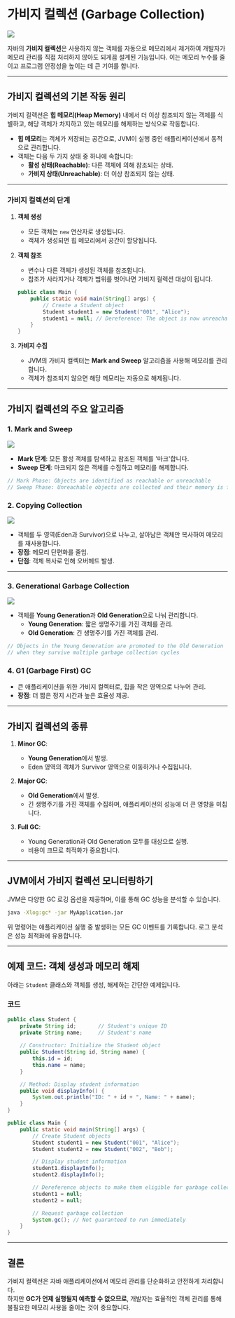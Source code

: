 # 가비지 컬렉션 (Garbage Collection)
![](https://i.ibb.co/K0sg8kW/image.png)

자바의 **가비지 컬렉션**은 사용하지 않는 객체를 자동으로 메모리에서 제거하여 개발자가 메모리 관리를 직접 처리하지 않아도 되게끔 설계된 기능입니다. 이는 메모리 누수를 줄이고 프로그램 안정성을 높이는 데 큰 기여를 합니다.

---

## 가비지 컬렉션의 기본 작동 원리

가비지 컬렉션은 **힙 메모리(Heap Memory)** 내에서 더 이상 참조되지 않는 객체를 식별하고, 해당 객체가 차지하고 있는 메모리를 해제하는 방식으로 작동합니다.

- **힙 메모리**는 객체가 저장되는 공간으로, JVM이 실행 중인 애플리케이션에서 동적으로 관리합니다.
- 객체는 다음 두 가지 상태 중 하나에 속합니다:
    - **활성 상태(Reachable)**: 다른 객체에 의해 참조되는 상태.
    - **가비지 상태(Unreachable)**: 더 이상 참조되지 않는 상태.

---

### 가비지 컬렉션의 단계

1. **객체 생성**
    - 모든 객체는 `new` 연산자로 생성됩니다.
    - 객체가 생성되면 힙 메모리에서 공간이 할당됩니다.

2. **객체 참조**
    - 변수나 다른 객체가 생성된 객체를 참조합니다.
    - 참조가 사라지거나 객체가 범위를 벗어나면 가비지 컬렉션 대상이 됩니다.

   ```java
   public class Main {
       public static void main(String[] args) {
           // Create a Student object
           Student student1 = new Student("001", "Alice");
           student1 = null; // Dereference: The object is now unreachable
       }
   }
   ```

3. **가비지 수집**
    - JVM의 가비지 컬렉터는 **Mark and Sweep** 알고리즘을 사용해 메모리를 관리합니다.
    - 객체가 참조되지 않으면 해당 메모리는 자동으로 해제됩니다.

---

## 가비지 컬렉션의 주요 알고리즘

### 1. **Mark and Sweep**
![](https://i.ibb.co/Vmp4XBB/image.png)
- **Mark 단계**: 모든 활성 객체를 탐색하고 참조된 객체를 '마크'합니다.
- **Sweep 단계**: 마크되지 않은 객체를 수집하고 메모리를 해제합니다.

```java
// Mark Phase: Objects are identified as reachable or unreachable
// Sweep Phase: Unreachable objects are collected and their memory is freed
```

### 2. **Copying Collection**
![](https://i.ibb.co/hMX4P2t/image.png)
- 객체를 두 영역(Eden과 Survivor)으로 나누고, 살아남은 객체만 복사하여 메모리를 재사용합니다.
- **장점**: 메모리 단편화를 줄임.
- **단점**: 객체 복사로 인해 오버헤드 발생.

---

### 3. **Generational Garbage Collection**
![](https://i.ibb.co/T04JnF3/image.png)
- 객체를 **Young Generation**과 **Old Generation**으로 나눠 관리합니다.
    - **Young Generation**: 짧은 생명주기를 가진 객체를 관리.
    - **Old Generation**: 긴 생명주기를 가진 객체를 관리.

```java
// Objects in the Young Generation are promoted to the Old Generation
// when they survive multiple garbage collection cycles
```

### 4. **G1 (Garbage First) GC**
- 큰 애플리케이션을 위한 가비지 컬렉터로, 힙을 작은 영역으로 나누어 관리.
- **장점**: 더 짧은 정지 시간과 높은 효율성 제공.

---

## 가비지 컬렉션의 종류

1. **Minor GC**:
    - **Young Generation**에서 발생.
    - Eden 영역의 객체가 Survivor 영역으로 이동하거나 수집됩니다.

2. **Major GC**:
    - **Old Generation**에서 발생.
    - 긴 생명주기를 가진 객체를 수집하며, 애플리케이션의 성능에 더 큰 영향을 미칩니다.

3. **Full GC**:
    - Young Generation과 Old Generation 모두를 대상으로 실행.
    - 비용이 크므로 최적화가 중요합니다.

---

## JVM에서 가비지 컬렉션 모니터링하기

JVM은 다양한 GC 로깅 옵션을 제공하며, 이를 통해 GC 성능을 분석할 수 있습니다.

```bash
java -Xlog:gc* -jar MyApplication.jar
```

위 명령어는 애플리케이션 실행 중 발생하는 모든 GC 이벤트를 기록합니다. 로그 분석은 성능 최적화에 유용합니다.

---

## 예제 코드: 객체 생성과 메모리 해제

아래는 `Student` 클래스와 객체를 생성, 해제하는 간단한 예제입니다.

### 코드
```java
public class Student {
    private String id;       // Student's unique ID
    private String name;     // Student's name
    
    // Constructor: Initialize the Student object
    public Student(String id, String name) {
        this.id = id;
        this.name = name;
    }

    // Method: Display student information
    public void displayInfo() {
        System.out.println("ID: " + id + ", Name: " + name);
    }
}

public class Main {
    public static void main(String[] args) {
        // Create Student objects
        Student student1 = new Student("001", "Alice");
        Student student2 = new Student("002", "Bob");

        // Display student information
        student1.displayInfo();
        student2.displayInfo();

        // Dereference objects to make them eligible for garbage collection
        student1 = null;
        student2 = null;

        // Request garbage collection
        System.gc(); // Not guaranteed to run immediately
    }
}
```

---

## 결론

가비지 컬렉션은 자바 애플리케이션에서 메모리 관리를 단순화하고 안전하게 처리합니다.  
하지만 **GC가 언제 실행될지 예측할 수 없으므로**, 개발자는 효율적인 객체 관리를 통해 불필요한 메모리 사용을 줄이는 것이 중요합니다.
